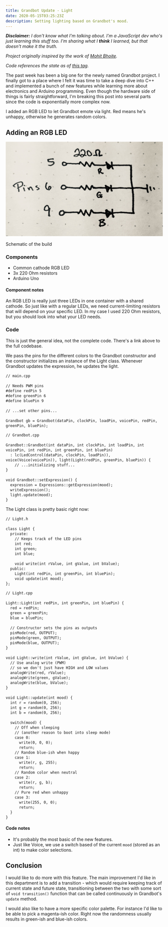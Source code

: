 ```yaml
---
title: Grandbot Update - Light 
date: 2020-05-15T03:25:23Z
description: Setting lighting based on Grandbot's mood.
---
```


_**Disclaimer:** I don't know what I'm talking about. I'm a JavaScript dev who's just learning this stuff too. I'm sharing what I **think** I learned, but that doesn't make it the truth._

_Project originally inspired by the work of [Mohit Bhoite](https://twitter.com/MohitBhoite)._

_Code references the state as of [this tag](https://github.com/handeyeco/Grandbot/tree/2020-05-15)._

The past week has been a big one for the newly named Grandbot project. I finally got to a place where I felt it was time to take a deep dive into C++ and implemented a bunch of new features while learning more about electronics and Arduino programming. Even though the hardware side of things is fairly straightforward, I'm breaking this post into several parts since the code is exponentially more complex now.

I added an RGB LED to let Grandbot emote via light. Red means he's unhappy, otherwise he generates random colors.

## Adding an RGB LED

![Schematic of the build](./schematic.jpeg)
<figcaption>Schematic of the build</figcaption>

### Components

- Common cathode RGB LED
- 3x 220 Ohm resistors
- Arduino Uno

#### Component notes

An RGB LED is really just three LEDs in one container with a shared cathode. So just like with a regular LEDs, we need current-limiting resistors that will depend on your specific LED. In my case I used 220 Ohm resistors, but you should look into what your LED needs.

### Code

This is just the general idea, not the complete code. There's a link above to the full codebase.

We pass the pins for the different colors to the Grandbot constructor and the constructor initializes an instance of the Light class. Whenever Grandbot updates the expression, he updates the light.

``` Arduino
// main.cpp

// Needs PWM pins
#define redPin 5
#define greenPin 6
#define bluePin 9

// ...set other pins...

Grandbot gb = Grandbot(dataPin, clockPin, loadPin, voicePin, redPin, greenPin, bluePin);

```

``` Arduino
// Grandbot.cpp

Grandbot::Grandbot(int dataPin, int clockPin, int loadPin, int voicePin, int redPin, int greenPin, int bluePin)
  : lc(LedControl(dataPin, clockPin, loadPin)), voice(Voice(voicePin)), light(Light(redPin, greenPin, bluePin)) {
    // ...initializing stuff...
}

void Grandbot::setExpression() {
  expression = Expressions::getExpression(mood);
  writeExpression();
  light.update(mood);
}
```

The Light class is pretty basic right now:

``` Arduino
// Light.h

class Light {
  private:
    // Keeps track of the LED pins
    int red;
    int green;
    int blue;

    void write(int rValue, int gValue, int bValue);
  public:
    Light(int redPin, int greenPin, int bluePin);
    void update(int mood);
};
```

``` Arduino
// Light.cpp

Light::Light(int redPin, int greenPin, int bluePin) {
  red = redPin;
  green = greenPin;
  blue = bluePin;

  // Constructor sets the pins as outputs
  pinMode(red, OUTPUT);
  pinMode(green, OUTPUT);
  pinMode(blue, OUTPUT);
}

void Light::write(int rValue, int gValue, int bValue) {
  // Use analog write (PWM)
  // so we don't just have HIGH and LOW values
  analogWrite(red, rValue);
  analogWrite(green, gValue);
  analogWrite(blue, bValue);
}

void Light::update(int mood) {
  int r = random(0, 256);
  int g = random(0, 256);
  int b = random(0, 256);

  switch(mood) {
    // Off when sleeping
    // (another reason to boot into sleep mode)
    case 0:
      write(0, 0, 0);
      return;
    // Random blue-ish when happy
    case 1:
      write(r, g, 255);
      return;
    // Random color when neutral
    case 2:
      write(r, g, b);
      return;
    // Pure red when unhappy
    case 3:
      write(255, 0, 0);
      return;
  }
}
```

#### Code notes

- It's probably the most basic of the new features.
- Just like Voice, we use a switch based of the current `mood` (stored as an int) to make color selections.

## Conclusion

I would like to do more with this feature. The main improvement I'd like in this department is to add a transition - which would require keeping track of current state and future state, transitioning between the two with some sort of `void transition()` function that can be called continuously in Grandbot's `update` method.

I would also like to have a more specific color palette. For instance I'd like to be able to pick a magenta-ish color. Right now the randomness usually results in green-ish and blue-ish colors.